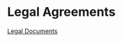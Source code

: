 # Legal Agreements

[Legal Documents](Legal%20Agreements%2027dd3798725d8199b89be4646bda301e/Legal%20Documents%2027dd3798725d810d80ccd48b215672b1.csv)